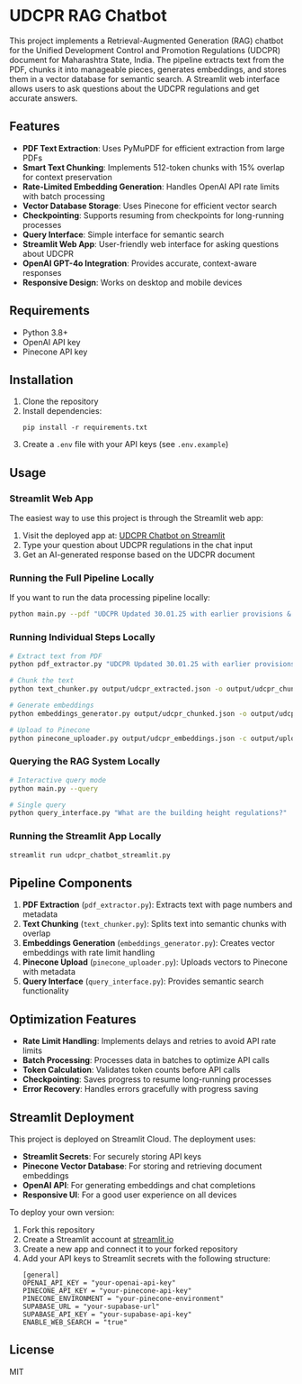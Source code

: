 # UDCPR RAG Chatbot

This project implements a Retrieval-Augmented Generation (RAG) chatbot for the Unified Development Control and Promotion Regulations (UDCPR) document for Maharashtra State, India. The pipeline extracts text from the PDF, chunks it into manageable pieces, generates embeddings, and stores them in a vector database for semantic search. A Streamlit web interface allows users to ask questions about the UDCPR regulations and get accurate answers.

## Features

- **PDF Text Extraction**: Uses PyMuPDF for efficient extraction from large PDFs
- **Smart Text Chunking**: Implements 512-token chunks with 15% overlap for context preservation
- **Rate-Limited Embedding Generation**: Handles OpenAI API rate limits with batch processing
- **Vector Database Storage**: Uses Pinecone for efficient vector search
- **Checkpointing**: Supports resuming from checkpoints for long-running processes
- **Query Interface**: Simple interface for semantic search
- **Streamlit Web App**: User-friendly web interface for asking questions about UDCPR
- **OpenAI GPT-4o Integration**: Provides accurate, context-aware responses
- **Responsive Design**: Works on desktop and mobile devices

## Requirements

- Python 3.8+
- OpenAI API key
- Pinecone API key

## Installation

1. Clone the repository
2. Install dependencies:
   ```
   pip install -r requirements.txt
   ```
3. Create a `.env` file with your API keys (see `.env.example`)

## Usage

### Streamlit Web App

The easiest way to use this project is through the Streamlit web app:

1. Visit the deployed app at: [UDCPR Chatbot on Streamlit](https://udcpr-rag.streamlit.app/)
2. Type your question about UDCPR regulations in the chat input
3. Get an AI-generated response based on the UDCPR document

### Running the Full Pipeline Locally

If you want to run the data processing pipeline locally:

```bash
python main.py --pdf "UDCPR Updated 30.01.25 with earlier provisions & corrections.pdf"
```

### Running Individual Steps Locally

```bash
# Extract text from PDF
python pdf_extractor.py "UDCPR Updated 30.01.25 with earlier provisions & corrections.pdf" -o output/udcpr_extracted.json

# Chunk the text
python text_chunker.py output/udcpr_extracted.json -o output/udcpr_chunked.json

# Generate embeddings
python embeddings_generator.py output/udcpr_chunked.json -o output/udcpr_embeddings.json -c output/embeddings_checkpoint.json

# Upload to Pinecone
python pinecone_uploader.py output/udcpr_embeddings.json -c output/upload_checkpoint.json
```

### Querying the RAG System Locally

```bash
# Interactive query mode
python main.py --query

# Single query
python query_interface.py "What are the building height regulations?"
```

### Running the Streamlit App Locally

```bash
streamlit run udcpr_chatbot_streamlit.py
```

## Pipeline Components

1. **PDF Extraction** (`pdf_extractor.py`): Extracts text with page numbers and metadata
2. **Text Chunking** (`text_chunker.py`): Splits text into semantic chunks with overlap
3. **Embeddings Generation** (`embeddings_generator.py`): Creates vector embeddings with rate limit handling
4. **Pinecone Upload** (`pinecone_uploader.py`): Uploads vectors to Pinecone with metadata
5. **Query Interface** (`query_interface.py`): Provides semantic search functionality

## Optimization Features

- **Rate Limit Handling**: Implements delays and retries to avoid API rate limits
- **Batch Processing**: Processes data in batches to optimize API calls
- **Token Calculation**: Validates token counts before API calls
- **Checkpointing**: Saves progress to resume long-running processes
- **Error Recovery**: Handles errors gracefully with progress saving

## Streamlit Deployment

This project is deployed on Streamlit Cloud. The deployment uses:

- **Streamlit Secrets**: For securely storing API keys
- **Pinecone Vector Database**: For storing and retrieving document embeddings
- **OpenAI API**: For generating embeddings and chat completions
- **Responsive UI**: For a good user experience on all devices

To deploy your own version:

1. Fork this repository
2. Create a Streamlit account at [streamlit.io](https://streamlit.io)
3. Create a new app and connect it to your forked repository
4. Add your API keys to Streamlit secrets with the following structure:
   ```
   [general]
   OPENAI_API_KEY = "your-openai-api-key"
   PINECONE_API_KEY = "your-pinecone-api-key"
   PINECONE_ENVIRONMENT = "your-pinecone-environment"
   SUPABASE_URL = "your-supabase-url"
   SUPABASE_API_KEY = "your-supabase-api-key"
   ENABLE_WEB_SEARCH = "true"
   ```

## License

MIT
